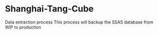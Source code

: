 # Shanghai-Tang-Cube
Data extraction process
This process will backup the SSAS database from WIP to production
